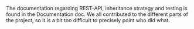 The documentation regarding REST-API, inheritance strategy and testing is found in the Documentation doc.
We all contributed to the different parts of the project, so it is a bit too difficult to precisely point who did what.
